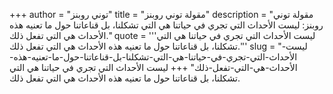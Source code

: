 +++
author = "توني روبنز"
title = "مقولة توني روبنز"
description = "مقولة توني روبنز: ليست الأحداث التي تجري في حياتنا هي التي تشكلنا، بل قناعاتنا حول ما تعنيه هذه الأحداث هي التي تفعل ذلك."
quote = '''ليست الأحداث التي تجري في حياتنا هي التي تشكلنا، بل قناعاتنا حول ما تعنيه هذه الأحداث هي التي تفعل ذلك.'''
slug = "ليست-الأحداث-التي-تجري-في-حياتنا-هي-التي-تشكلنا-بل-قناعاتنا-حول-ما-تعنيه-هذه-الأحداث-هي-التي-تفعل-ذلك"
+++
ليست الأحداث التي تجري في حياتنا هي التي تشكلنا، بل قناعاتنا حول ما تعنيه هذه الأحداث هي التي تفعل ذلك.
